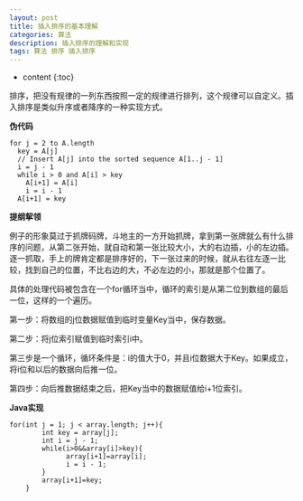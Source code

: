 ```yaml
---
layout: post
title: 插入排序的基本理解
categories: 算法
description: 插入排序的理解和实现
tags: 算法 排序 插入排序
---
```


* content
{:toc}






排序，把没有规律的一列东西按照一定的规律进行排列，这个规律可以自定义。插入排序是类似升序或者降序的一种实现方式。

**伪代码**

```
for j = 2 to A.length
  key = A[j]
  // Insert A[j] into the sorted sequence A[1..j - 1]
  i = j - 1
  while i > 0 and A[i] > key
    A[i+1] = A[i]
    i = i - 1
  A[i+1] = key
```

**提纲挈领**

例子的形象莫过于抓牌码牌，斗地主的一方开始抓牌，拿到第一张牌就么有什么排序的问题，从第二张开始，就自动和第一张比较大小，大的右边插，小的左边插。逐一抓取，手上的牌肯定都是排序好的，下一张过来的时候，就从右往左逐一比较，找到自己的位置，不比右边的大，不必左边的小，那就是那个位置了。

具体的处理代码被包含在一个for循环当中，循环的索引是从第二位到数组的最后一位，这样的一个遍历。

第一步：将数组的j位数据赋值到临时变量Key当中，保存数据。

第二步：将j位索引赋值到临时索引i中。

第三步是一个循环，循环条件是：i的值大于0，并且i位数据大于Key。如果成立，将i位和以后的数据向后推一位。

第四步：向后推数据结束之后，把Key当中的数据赋值给i+1位索引。

**Java实现**

```
for(int j = 1; j < array.length; j++){
	    int key = array[j];
	    int i = j - 1;
	    while(i>0&&array[i]>key){
		      array[i+1]=array[i];
		      i = i - 1;
	    }
	    array[i+1]=key;
	}
```
